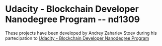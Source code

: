 # Udacity - Blockchain Developer Nanodegree Program -- nd1309

These projects have been developed by Andrey Zahariev Stoev during his partecipation to [Udacity - Blockchain Developer Nanodegree Program](https://www.udacity.com/courses/blockchain-developer-nanodegree--nd1309) 

